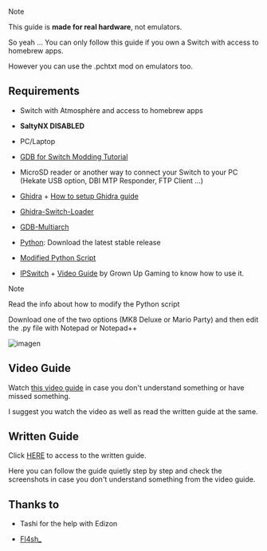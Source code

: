 >[!NOTE]
This guide is **made for real hardware**, not emulators.

So yeah ... You can only follow this guide if you own a Switch with access to homebrew apps.

However you can use the .pchtxt mod on emulators too.

## Requirements

- Switch with Atmosphère and access to homebrew apps

- **SaltyNX DISABLED**

- PC/Laptop

- [GDB for Switch Modding Tutorial](https://gist.github.com/jam1garner/c9ba6c0cff150f1a2480d0c18ff05e33)

- MicroSD reader or another way to connect your Switch to your PC (Hekate USB option, DBI MTP Responder, FTP Client ...)

- [Ghidra](https://github.com/NationalSecurityAgency/ghidra/releases) + [How to setup Ghidra guide](https://github.com/StevensND/ghidra-port-mods-guide/blob/main/Ghidra/SetupGhidra.md)

- [Ghidra-Switch-Loader](https://github.com/StevensND/Ghidra-Switch-Loader/releases)

- [GDB-Multiarch](https://static.grumpycoder.net/pixel/gdb-multiarch-windows/)

- [Python](https://www.python.org/downloads/windows/): Download the latest stable release

- [Modified Python Script](https://github.com/StevensND/ghidra-port-mods-guide/tree/main/Aspect%20Ratio%20Mod%20Guide/Files%20Required/Specific%20scripts)

- [IPSwitch](https://github.com/3096/ipswitch/releases) + [Video Guide](https://youtu.be/m-V6Rs2sm9w?si=-_1Y49I89_tsxwUX) by Grown Up Gaming to know how to use it.

>[!NOTE]
Read the info about how to modify the Python script

Download one of the two options (MK8 Deluxe or Mario Party) and then edit the .py file with Notepad or Notepad++

![imagen](https://i.imgur.com/OoCWkDf.png)

## Video Guide

Watch [this video guide](https://youtu.be/yYCi-7oRp2I?si=wnZd-NDiwyNdD3Jx) in case you don't understand something or have missed something.

I suggest you watch the video as well as read the written guide at the same.

## Written Guide

Click [HERE](https://github.com/StevensND/ghidra-port-mods-guide/tree/main/Switch%20Guides/GDB/Using%20GDB%20on%20Switch%20(Real%20Hardware)/Written%20Guide) to access to the written guide.

Here you can follow the guide quietly step by step and check the screenshots in case you don't understand something from the video guide.

## Thanks to

- Tashi for the help with Edizon

- [Fl4sh_](https://github.com/Fl4sh9174/)